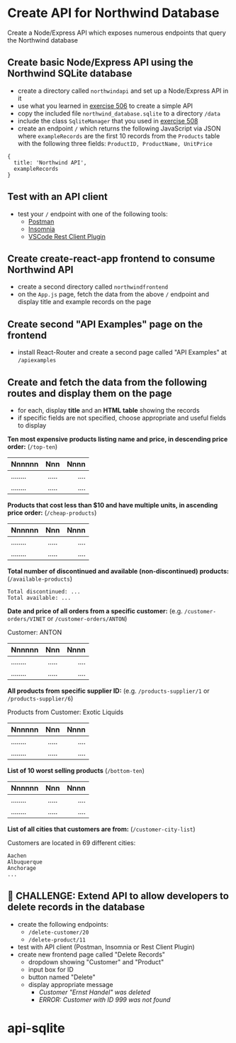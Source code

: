# Create API for Northwind Database

Create a Node/Express API which exposes numerous endpoints that query the Northwind database

## Create basic Node/Express API using the Northwind SQLite database

- create a directory called `northwindapi` and set up a Node/Express API in it
- use what you learned in [exercise 506](https://github.com/FbW-D01/Exercise-506-BE-SER-createSupplierAPIAndWebsite) to create a simple API
- copy the included file `northwind_database.sqlite` to a directory `/data`
- include the class `SqliteManager` that you used in [exercise 508](https://github.com/FbW-D01/Exercise-508-BE-DAT-createANodeExpressEJSSiteThatReadsSQLite)
- create an endpoint `/` which returns the following JavaScript via JSON where `exampleRecords` are the first 10 records from the `Products` table with the following three fields: `ProductID, ProductName, UnitPrice`

```
{
  title: 'Northwind API',
  exampleRecords
}
```

## Test with an API client

- test your `/` endpoint with one of the following tools:
    - [Postman](https://www.postman.com/downloads/)
    - [Insomnia](https://insomnia.rest/download)
    - [VSCode Rest Client Plugin](https://marketplace.visualstudio.com/items?itemName=humao.rest-client)

## Create create-react-app frontend to consume Northwind API

- create a second directory called `northwindfrontend`
- on the `App.js` page, fetch the data from the above `/` endpoint and display title and example records on the page

## Create second "API Examples" page on the frontend

- install React-Router and create a second page called "API Examples" at `/apiexamples`

## Create and fetch the data from the following routes and display them on the page

- for each, display **title** and an **HTML table** showing the records
- if specific fields are not specified, choose appropriate and useful fields to display

**Ten most expensive products listing name and price, in descending price order:** (`/top-ten`)

| Nnnnnn        | Nnn           | Nnnn  |
| ------------- |:-------------:| -----:|
| ........      | .....         | ....  |
| ........      | .....         | ....  |

**Products that cost less than $10 and have multiple units, in ascending price order:** (`/cheap-products`)

| Nnnnnn        | Nnn           | Nnnn  |
| ------------- |:-------------:| -----:|
| ........      | .....         | ....  |
| ........      | .....         | ....  |

**Total number of discontinued and available (non-discontinued) products:** (`/available-products`)

```
Total discontinued: ...
Total available: ...
```

**Date and price of all orders from a specific customer:** (e.g. `/customer-orders/VINET` or `/customer-orders/ANTON`)

Customer: ANTON

| Nnnnnn        | Nnn           | Nnnn  |
| ------------- |:-------------:| -----:|
| ........      | .....         | ....  |
| ........      | .....         | ....  |


**All products from specific supplier ID:** (e.g. `/products-supplier/1` or `/products-supplier/6`)

Products from Customer: Exotic Liquids

| Nnnnnn        | Nnn           | Nnnn  |
| ------------- |:-------------:| -----:|
| ........      | .....         | ....  |
| ........      | .....         | ....  |

**List of 10 worst selling products** (`/bottom-ten`)

| Nnnnnn        | Nnn           | Nnnn  |
| ------------- |:-------------:| -----:|
| ........      | .....         | ....  |
| ........      | .....         | ....  |

**List of all cities that customers are from:** (`/customer-city-list`)

Customers are located in 69 different cities:

```
Aachen
Albuquerque
Anchorage
...
```

## 💪 CHALLENGE: Extend API to allow developers to delete records in the database

- create the following endpoints:
    - `/delete-customer/20`
    - `/delete-product/11`
- test with API client (Postman, Insomnia or Rest Client Plugin)
- create new frontend page called "Delete Records"
    - dropdown showing "Customer" and "Product"
    - input box for ID
    - button named "Delete"
    - display appropriate message
        - *Customer "Ernst Handel" was deleted*
        - *ERROR: Customer with ID 999 was not found*
        

    
# api-sqlite
